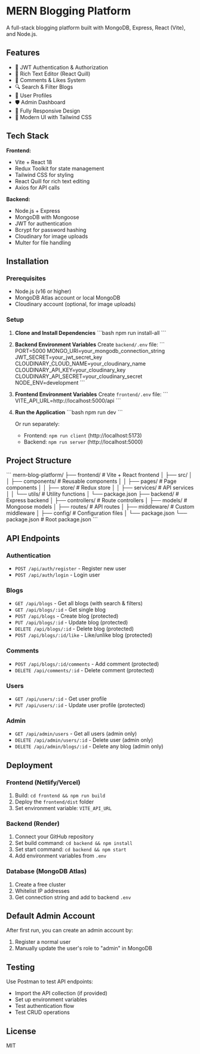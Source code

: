 # MERN Blogging Platform

A full-stack blogging platform built with MongoDB, Express, React (Vite), and Node.js.

## Features

- 🔐 JWT Authentication & Authorization
- 📝 Rich Text Editor (React Quill)
- 💬 Comments & Likes System
- 🔍 Search & Filter Blogs
- 👤 User Profiles
- 🛡️ Admin Dashboard
- 📱 Fully Responsive Design
- 🎨 Modern UI with Tailwind CSS

## Tech Stack

**Frontend:**
- Vite + React 18
- Redux Toolkit for state management
- Tailwind CSS for styling
- React Quill for rich text editing
- Axios for API calls

**Backend:**
- Node.js + Express
- MongoDB with Mongoose
- JWT for authentication
- Bcrypt for password hashing
- Cloudinary for image uploads
- Multer for file handling

## Installation

### Prerequisites
- Node.js (v16 or higher)
- MongoDB Atlas account or local MongoDB
- Cloudinary account (optional, for image uploads)

### Setup

1. **Clone and Install Dependencies**
   \`\`\`bash
   npm run install-all
   \`\`\`

2. **Backend Environment Variables**
   Create `backend/.env` file:
   \`\`\`
   PORT=5000
   MONGO_URI=your_mongodb_connection_string
   JWT_SECRET=your_jwt_secret_key
   CLOUDINARY_CLOUD_NAME=your_cloudinary_name
   CLOUDINARY_API_KEY=your_cloudinary_key
   CLOUDINARY_API_SECRET=your_cloudinary_secret
   NODE_ENV=development
   \`\`\`

3. **Frontend Environment Variables**
   Create `frontend/.env` file:
   \`\`\`
   VITE_API_URL=http://localhost:5000/api
   \`\`\`

4. **Run the Application**
   \`\`\`bash
   npm run dev
   \`\`\`

   Or run separately:
   - Frontend: `npm run client` (http://localhost:5173)
   - Backend: `npm run server` (http://localhost:5000)

## Project Structure

\`\`\`
mern-blog-platform/
├── frontend/                 # Vite + React frontend
│   ├── src/
│   │   ├── components/      # Reusable components
│   │   ├── pages/           # Page components
│   │   ├── store/           # Redux store
│   │   ├── services/        # API services
│   │   └── utils/           # Utility functions
│   └── package.json
├── backend/                 # Express backend
│   ├── controllers/         # Route controllers
│   ├── models/             # Mongoose models
│   ├── routes/             # API routes
│   ├── middleware/         # Custom middleware
│   ├── config/             # Configuration files
│   └── package.json
└── package.json            # Root package.json
\`\`\`

## API Endpoints

### Authentication
- `POST /api/auth/register` - Register new user
- `POST /api/auth/login` - Login user

### Blogs
- `GET /api/blogs` - Get all blogs (with search & filters)
- `GET /api/blogs/:id` - Get single blog
- `POST /api/blogs` - Create blog (protected)
- `PUT /api/blogs/:id` - Update blog (protected)
- `DELETE /api/blogs/:id` - Delete blog (protected)
- `POST /api/blogs/:id/like` - Like/unlike blog (protected)

### Comments
- `POST /api/blogs/:id/comments` - Add comment (protected)
- `DELETE /api/comments/:id` - Delete comment (protected)

### Users
- `GET /api/users/:id` - Get user profile
- `PUT /api/users/:id` - Update user profile (protected)

### Admin
- `GET /api/admin/users` - Get all users (admin only)
- `DELETE /api/admin/users/:id` - Delete user (admin only)
- `DELETE /api/admin/blogs/:id` - Delete any blog (admin only)

## Deployment

### Frontend (Netlify/Vercel)
1. Build: `cd frontend && npm run build`
2. Deploy the `frontend/dist` folder
3. Set environment variable: `VITE_API_URL`

### Backend (Render)
1. Connect your GitHub repository
2. Set build command: `cd backend && npm install`
3. Set start command: `cd backend && npm start`
4. Add environment variables from `.env`

### Database (MongoDB Atlas)
1. Create a free cluster
2. Whitelist IP addresses
3. Get connection string and add to backend `.env`

## Default Admin Account

After first run, you can create an admin account by:
1. Register a normal user
2. Manually update the user's role to "admin" in MongoDB

## Testing

Use Postman to test API endpoints:
- Import the API collection (if provided)
- Set up environment variables
- Test authentication flow
- Test CRUD operations

## License

MIT
